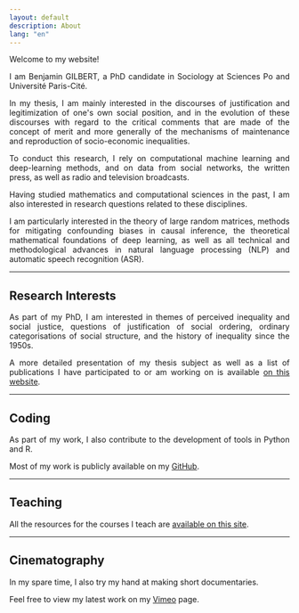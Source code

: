 ```yaml
---
layout: default
description: About
lang: "en"
---
```


<div style="text-align: justify"> 

<p> Welcome to my website! </p>

<p> I am Benjamin GILBERT, a PhD candidate in Sociology at Sciences Po and Université Paris-Cité. </p>

<p> In my thesis, I am mainly interested in the discourses of justification and legitimization of one's own social position, and in the evolution of these discourses with regard to the critical comments that are made of the concept of merit and more generally of the mechanisms of maintenance and reproduction of socio-economic inequalities. </p>

<p> To conduct this research, I rely on computational machine learning and deep-learning methods, and on data from social networks, the written press, as well as radio and television broadcasts. </p>

<p> Having studied mathematics and computational sciences in the past, I am also interested in research questions related to these disciplines. </p>

<p> I am particularly interested in the theory of large random matrices, methods for mitigating confounding biases in causal inference, the theoretical mathematical foundations of deep learning, as well as all technical and methodological advances in natural language processing (NLP) and automatic speech recognition (ASR). </p>

</div>

---

## Research Interests

<div style="text-align: justify">

<p> As part of my PhD, I am interested in themes of perceived inequality and social justice, questions of justification of social ordering, ordinary categorisations of social structure, and the history of inequality since the 1950s. </p>

<p> A more detailed presentation of my thesis subject as well as a list of publications I have participated to or am working on is available <a href = "/en/research">on this website</a>.</p>

</div>

---

## Coding

<div style="text-align: justify">

<p> As part of my work, I also contribute to the development of tools in Python and R. </p>

<p> Most of my work is publicly available on my <a href = "https://github.com/bglbrt">GitHub</a>. </p>

</div>

---

## Teaching

<div style="text-align: justify">

<p> All the resources for the courses I teach are <a href = "/en/teaching">available on this site</a>. </p>

</div>

---

## Cinematography

<div style="text-align: justify">

<p> In my spare time, I also try my hand at making short documentaries. </p>

<p> Feel free to view my latest work on my <a href = "https://vimeo.com/bglbrt">Vimeo</a> page. </p>

</div>